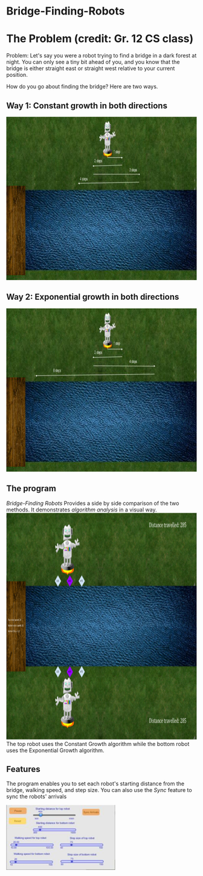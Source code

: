 # Bridge-Finding-Robots

<h1> The Problem (credit: Gr. 12 CS class)</h1>
<p>Problem: Let's say you were a robot trying to find a bridge in a dark forest at night. You can only see a tiny bit ahead of you, and you know that the bridge is either straight east or straight west relative to your current position.</p>

<p>How do you go about finding the bridge? Here are two ways.</p>

<h2> Way 1: Constant growth in both directions </h2>

<img src="readme/cg.jpg" alt="cg" width="960" height="432">

<h2> Way 2: Exponential growth in both directions </h2>

<img src="readme/exp.jpg" alt="exp" width="960" height="432">

<h2>The program</h2>
<p> <i>Bridge-Finding Robots</i> Provides a side by side comparison of the two methods. It demonstrates <i>algorithm analysis</i> in a visual way.
  
<img src="readme/program.png" alt="program" width="1200" height="600">
  The top robot uses the Constant Growth algorithm while the bottom robot uses the Exponential Growth algorithm.  </p>

<h2>Features</h2>
<p>The program enables you to set each robot's starting distance from the bridge, walking speed, and step size. You can also use the <i>Sync</i> feature to sync the robots' arrivals</p>
<img src="readme/gui.jpg" alt="gui" width="288" height="172">
  
